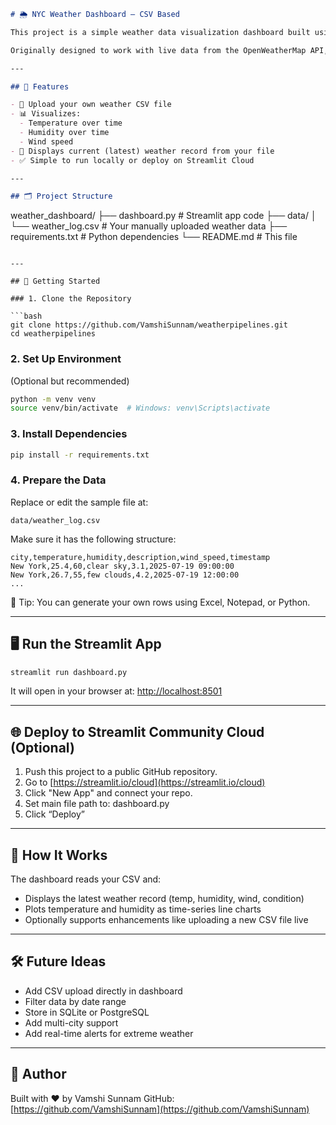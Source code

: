 ```markdown
# 🌦️ NYC Weather Dashboard – CSV Based

This project is a simple weather data visualization dashboard built using Streamlit. It allows users to manually upload a CSV file containing historical weather information for New York City and view trends such as temperature, humidity, and wind speed over time.

Originally designed to work with live data from the OpenWeatherMap API, this version uses static or manually updated CSV files for flexibility and easy testing.

---

## 📌 Features

- 📁 Upload your own weather CSV file
- 📊 Visualizes:
  - Temperature over time
  - Humidity over time
  - Wind speed
- 🧾 Displays current (latest) weather record from your file
- ✅ Simple to run locally or deploy on Streamlit Cloud

---

## 🗂 Project Structure

```

weather\_dashboard/
├── dashboard.py           # Streamlit app code
├── data/
│   └── weather\_log.csv    # Your manually uploaded weather data
├── requirements.txt       # Python dependencies
└── README.md              # This file

````

---

## 🚀 Getting Started

### 1. Clone the Repository

```bash
git clone https://github.com/VamshiSunnam/weatherpipelines.git
cd weatherpipelines
````

### 2. Set Up Environment

(Optional but recommended)

```bash
python -m venv venv
source venv/bin/activate  # Windows: venv\Scripts\activate
```

### 3. Install Dependencies

```bash
pip install -r requirements.txt
```

### 4. Prepare the Data

Replace or edit the sample file at:

```
data/weather_log.csv
```

Make sure it has the following structure:

```csv
city,temperature,humidity,description,wind_speed,timestamp
New York,25.4,60,clear sky,3.1,2025-07-19 09:00:00
New York,26.7,55,few clouds,4.2,2025-07-19 12:00:00
...
```

📌 Tip: You can generate your own rows using Excel, Notepad, or Python.

---

## 🖥️ Run the Streamlit App

```bash
streamlit run dashboard.py
```

It will open in your browser at: [http://localhost:8501](http://localhost:8501)

---

## 🌐 Deploy to Streamlit Community Cloud (Optional)

1. Push this project to a public GitHub repository.
2. Go to [https://streamlit.io/cloud](https://streamlit.io/cloud)
3. Click "New App" and connect your repo.
4. Set main file path to: dashboard.py
5. Click “Deploy”

---

## 🧠 How It Works

The dashboard reads your CSV and:

* Displays the latest weather record (temp, humidity, wind, condition)
* Plots temperature and humidity as time-series line charts
* Optionally supports enhancements like uploading a new CSV file live

---

## 🛠 Future Ideas

* Add CSV upload directly in dashboard
* Filter data by date range
* Store in SQLite or PostgreSQL
* Add multi-city support
* Add real-time alerts for extreme weather

---

## 🤝 Author

Built with ❤️ by Vamshi Sunnam
GitHub: [https://github.com/VamshiSunnam](https://github.com/VamshiSunnam)
